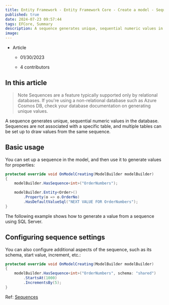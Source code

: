 ```yaml
---
title: Entity Framework - Entity Framework Core - Create a model - Sequences
published: true
date: 2024-07-23 09:57:44
tags: EFCore, Summary
description: A sequence generates unique, sequential numeric values in the database. Sequences are not associated with a specific table, and multiple tables can be set up to draw values from the same sequence.
image:
---
```

- Article

  - 01/30/2023

  - 4 contributors

## In this article

> Note
Sequences are a feature typically supported only by relational databases. If you're using a non-relational database such as Azure Cosmos DB, check your database documentation on generating unique values.

A sequence generates unique, sequential numeric values in the database. Sequences are not associated with a specific table, and multiple tables can be set up to draw values from the same sequence.

## Basic usage

You can set up a sequence in the model, and then use it to generate values for properties:

```csharp
protected override void OnModelCreating(ModelBuilder modelBuilder)
{
    modelBuilder.HasSequence<int>("OrderNumbers");

    modelBuilder.Entity<Order>()
        .Property(o => o.OrderNo)
        .HasDefaultValueSql("NEXT VALUE FOR OrderNumbers");
}
```

The following example shows how to generate a value from a sequence using SQL Server.

## Configuring sequence settings

You can also configure additional aspects of the sequence, such as its schema, start value, increment, etc.:

```csharp
protected override void OnModelCreating(ModelBuilder modelBuilder)
{
    modelBuilder.HasSequence<int>("OrderNumbers", schema: "shared")
        .StartsAt(1000)
        .IncrementsBy(5);
}
```

Ref: [Sequences](https://learn.microsoft.com/en-us/ef/core/modeling/sequences)
